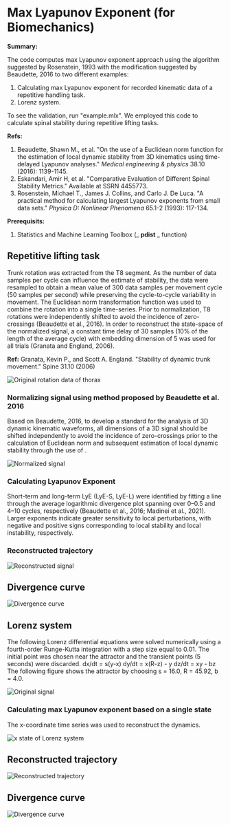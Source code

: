 ﻿# Max Lyapunov Exponent (for Biomechanics)

**Summary:**

The code computes max Lyapunov exponent approach using the algorithm suggested by Rosenstein, 1993 with the modification suggested by Beaudette, 2016 to two different examples:

1. Calculating max Lyapunov exponent for recorded kinematic data of a repetitive handling task.
2. Lorenz system.

To see the validation, run "example.mlx". We employed this code to calculate spinal stability during repetitive lifting tasks.


**Refs:**

1. Beaudette, Shawn M., et al. "On the use of a Euclidean norm function for the estimation of local dynamic stability from 3D kinematics using time-delayed Lyapunov analyses." _Medical engineering & physics_ 38.10 (2016): 1139-1145.
2. Eskandari, Amir H, et al. "Comparative Evaluation of Different Spinal Stability Metrics." Available at SSRN 4455773.
3. Rosenstein, Michael T., James J. Collins, and Carlo J. De Luca. "A practical method for calculating largest Lyapunov exponents from small data sets." _Physica D: Nonlinear Phenomena_ 65.1-2 (1993): 117-134.

**Prerequisits:**

1. Statistics and Machine Learning Toolbox (_ **pdist** _ function)

## Repetitive lifting task

Trunk rotation was extracted from the T8 segment. As the number of data samples per cycle can influence the estimate of stability, the data were resampled to obtain a mean value of 300 data samples per movement cycle (50 samples per second) while preserving the cycle-to-cycle variability in movement. The Euclidean norm transformation function was used to combine the rotation into a single time-series. Prior to normalization, T8 rotations were independently shifted to avoid the incidence of zero-crossings (Beaudette et al., 2016). In order to reconstruct the state-space of the normalized signal, a constant time delay of 30 samples (10% of the length of the average cycle) with embedding dimension of 5 was used for all trials (Granata and England, 2006).

 **Ref:** Granata, Kevin P., and Scott A. England. "Stability of dynamic trunk movement." Spine 31.10 (2006)

![Original rotation data of thorax](README-figs/spine-org-sig.jpg "Original rotation data of thorax")

### Normalizing signal using method proposed by Beaudette et al. 2016

Based on Beaudette, 2016, to develop a standard for the analysis of 3D dynamic kinematic waveforms, all dimensions of a 3D signal should be shifted independently to avoid the incidence of zero-crossings prior to the calculation of Euclidean norm and subsequent estimation of local dynamic stability through the use of .

![Normalized signal](README-figs/spine-org-sig-norm.jpg "Normalized signal")

### Calculating Lyapunov Exponent

Short-term and long-term LyE (LyE-S, LyE-L) were identified by fitting a line through the average logarithmic divergence plot spanning over 0–0.5 and 4–10 cycles, respectively (Beaudette et al., 2016; Madinei et al., 2021). Larger exponents indicate greater sensitivity to local perturbations, with negative and positive signs corresponding to local stability and local instability, respectively.

### Reconstructed trajectory

![Reconstructed signal](README-figs/spine-sig-reconstructed.jpg "Reconstructed signal")

## Divergence curve

![Divergence curve](README-figs/spine-convergence.jpg "Divergence curve")

## Lorenz system
The following Lorenz differential equations were solved numerically using a fourth-order Runge-Kutta integration with a step size equal to 0.01. The initial point was chosen near the attractor and the transient points (5 seconds) were discarded.
dx/dt = s(y-x)
dy/dt = x(R-z) - y
dz/dt = xy - bz
The following figure shows the attractor by choosing s = 16.0, R = 45.92, b = 4.0.

![Original signal](README-figs/lorenz-org-sig.jpg "Original signal")

### Calculating max Lyapunov exponent based on a single state

The x-coordinate time series was used to reconstruct the dynamics.

![x state of Lorenz system](README-figs/lorenz-org-sig-x.jpg "x state of Lorenz system")

## Reconstructed trajectory

![Reconstructed trajectory](README-figs/lorenz-reconstructed.jpg "Reconstructed trajectory")

## Divergence curve

![Divergence curve](README-figs/lorenz-convergence.jpg "Divergence curve")
